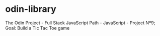 # odin-library
The Odin Project - Full Stack JavaScript Path - JavaScript - Project Nº9; Goal: Build a Tic Tac Toe game
